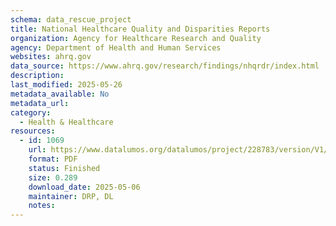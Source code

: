 ```yaml
---
schema: data_rescue_project 
title: National Healthcare Quality and Disparities Reports
organization: Agency for Healthcare Research and Quality
agency: Department of Health and Human Services
websites: ahrq.gov
data_source: https://www.ahrq.gov/research/findings/nhqrdr/index.html
description: 
last_modified: 2025-05-26
metadata_available: No
metadata_url: 
category:
  - Health & Healthcare 
resources:
  - id: 1069
    url: https://www.datalumos.org/datalumos/project/228783/version/V1/view
    format: PDF
    status: Finished
    size: 0.289
    download_date: 2025-05-06
    maintainer: DRP, DL
    notes: 
---
```

